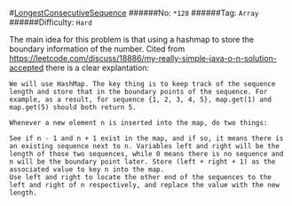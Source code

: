 #[LongestConsecutiveSequence](https://leetcode.com/problems/longest-consecutive-sequence/)
######No: `*128`
######Tag: `Array`
######Difficulty: `Hard`

The main idea for this problem is that using a hashmap to store the boundary information
of the number. Cited from https://leetcode.com/discuss/18886/my-really-simple-java-o-n-solution-accepted
there is a clear explantation:
```
We will use HashMap. The key thing is to keep track of the sequence length and store that in the boundary points of the sequence. For example, as a result, for sequence {1, 2, 3, 4, 5}, map.get(1) and map.get(5) should both return 5.

Whenever a new element n is inserted into the map, do two things:

See if n - 1 and n + 1 exist in the map, and if so, it means there is an existing sequence next to n. Variables left and right will be the length of those two sequences, while 0 means there is no sequence and n will be the boundary point later. Store (left + right + 1) as the associated value to key n into the map.
Use left and right to locate the other end of the sequences to the left and right of n respectively, and replace the value with the new length.
```
